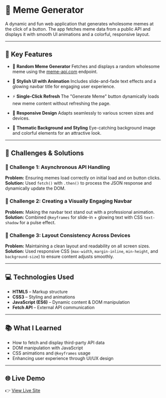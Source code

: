 # 🎉 Meme Generator

A dynamic and fun web application that generates wholesome memes at the click of a button. The app fetches meme data from a public API and displays it with smooth UI animations and a colorful, responsive layout.

---

## 🚀 Key Features

* 🔁 **Random Meme Generator**
  Fetches and displays a random wholesome meme using the [meme-api.com](https://meme-api.com) endpoint.

* 🎨 **Stylish UI with Animation**
  Includes slide-and-fade text effects and a glowing navbar title for engaging user experience.

* ⚡ **Single-Click Refresh**
  The "Generate Meme" button dynamically loads new meme content without refreshing the page.

* 📱 **Responsive Design**
  Adapts seamlessly to various screen sizes and devices.

* 🌈 **Thematic Background and Styling**
  Eye-catching background image and colorful elements for an attractive look.

---

## 🧠 Challenges & Solutions

### 🔧 Challenge 1: Asynchronous API Handling

**Problem:** Ensuring memes load correctly on initial load and on button clicks.
**Solution:** Used `fetch()` with `.then()` to process the JSON response and dynamically update the DOM.

### 🎨 Challenge 2: Creating a Visually Engaging Navbar

**Problem:** Making the navbar text stand out with a professional animation.
**Solution:** Combined `@keyframes` for slide-in + glowing text with CSS `text-shadow` for a pulse effect.

### 📐 Challenge 3: Layout Consistency Across Devices

**Problem:** Maintaining a clean layout and readability on all screen sizes.
**Solution:** Used responsive CSS (`max-width`, `margin-inline`, `min-height`, and `background-size`) to ensure content adjusts smoothly.

---

## 💻 Technologies Used

* **HTML5** – Markup structure
* **CSS3** – Styling and animations
* **JavaScript (ES6)** – Dynamic content & DOM manipulation
* **Fetch API** – External API communication

---

## 📚 What I Learned

* How to fetch and display third-party API data
* DOM manipulation with JavaScript
* CSS animations and `@keyframes` usage
* Enhancing user experience through UI/UX design

---

## 🌐 Live Demo

👉 [View Live Site](https://deblina-pal.github.io/meme_generator/)

